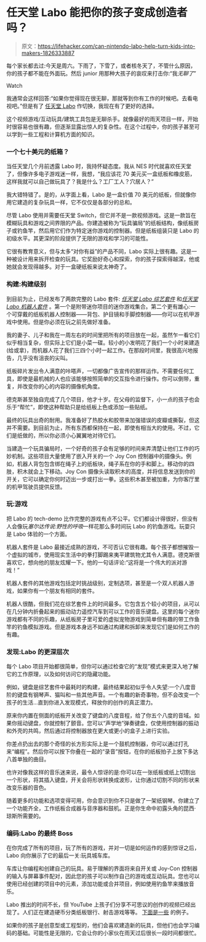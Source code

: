 # 任天堂 Labo 能把你的孩子变成创造者吗？

> 原文：<https://lifehacker.com/can-nintendo-labo-help-turn-kids-into-makers-1826333887>

每个家长都去过:今天是周六。下雨了，下雪了，或者核冬天了，不管什么原因，你的孩子都不能在外面玩。然后 junior 用那种大孩子的哀叹来打击你:“我*无聊了*”

Watch

我通常会这样回答:“如果你觉得现在很无聊，那就等到你有工作的时候吧。去看电视吧。”但是有了 [任天堂 Labo](https://labo.nintendo.com/) 作切换，我现在有了更好的选择。

这个视频游戏/互动玩具/建筑工具包是无聊杀手。就像最好的雨天项目一样，开始时很容易也很有趣，但逐渐显露出惊人的复杂性。在这个过程中，你的孩子甚至可以学到一些工程和计算机方面的知识。

### 一个七十美元的纸箱？

当任天堂几个月前透露 Labo 时，我持怀疑态度。我从 NES 时代就喜欢任天堂了，但像许多电子游戏迷一样，我想，“我应该花 70 美元买一盒纸板和橡皮筋，这样我就可以自己做玩具了？我是什么？工厂工人？穴居人？”

我大错特错了。是的，从字面上看，Labo 是一盒价值 70 美元的纸板，但就像你用它建造的复杂玩具一样，它不仅仅是各部分的总和。

尽管 Labo 使用并需要任天堂 Switch，但它并不是一款视频游戏。这是一款旨在模糊玩具和游戏之间界限的产品。你建造被称为“玩具骗局”的纸板结构，像纸板房子或钓鱼竿，然后用它们作为特定迷你游戏的控制器。但是纸板组装只是 Labo 的初级水平。其更深的阶段提供了无限的游戏和学习的可能性。

它很有教育意义，但与太多“对你有益”的产品不同，Labo 实际上很有趣。这是一种被设计用来拆开检查的玩具。它奖励好奇心和探索，你的孩子探索得越深，他或她就会发现得越多。对于一盒硬纸板来说太神奇了。

### 构建:构建级别

到目前为止，已经发布了两款完整的 Labo 套件: [*任天堂 Labo 综艺套件*](https://labo.nintendo.com/kits/variety-kit/) 和[*任天堂 Labo 机器人套件*](https://labo.nintendo.com/kits/robot-kit/) 。第一个是附带迷你项目的迷你游戏集合。第二个更有雄心:一个可穿戴的纸板机器人控制器——背包、护目镜和手脚控制器——你可以在机甲游戏中使用。但是你必须在玩之前先做好准备。

我的妻子、儿子和我在一周左右的时间里把所有的项目放在一起，虽然乍一看它们似乎相当复杂，但实际上它们是小菜一碟。较小的小发明花了我们一个小时来建造(给或拿)，而机器人花了我们三四个小时一起工作。在那段时间里，我很高兴地报告，几乎没有沮丧的尖叫。

纸板碎片发出令人满意的咔嗒声，一切都像广告宣传的那样运作。不需要任何工具，即使是最机械的人也应该能够按照简单的交互指令进行操作。你可以倒带，重复，并改变你的心的内容的摄像机角度。

德克斯甚至独自完成了几个项目，他才十岁。在父母的监督下，小一点的孩子也会乐于“帮忙”，即使这种帮助只是给纸板上色或添加一些贴纸。

最终的玩具出奇的耐用。我准备好了热胶水和胶带来加强错误的皮瓣或撕裂，但这并不需要。到目前为止，所有东西都保持在一起，即使有相当大的使用。不过，它们是纸做的，所以你必须小心翼翼地对待它们。

当建造一个玩具骗局时，一个好奇的孩子会有足够的时间来弄清楚让他们工作的巧妙机制。这些项目大量使用了嵌入开关的一个 Joy Con 控制器中的摄像头。例如，机器人背包包含绑在绳子上的纸板块，绳子系在你的手和脚上。移动你的四肢，积木就会上下移动。Joy Con 摄像头读取积木的高度，并将信息发送到你的开关，它可以确定你何时迈出一步或打出一拳。这些积木甚至被加重，为你客厅里的机甲驾驶员提供反馈。

### 玩:游戏

把 Labo 的 tech-demo 比作完整的游戏有点不公平。它们都设计得很好，但没有人会像玩*塞尔达传说:野性的呼吸*一样花那么多时间玩 Labo 的钓鱼游戏。玩耍只是 Labo 体验的一个方面。

机器人套件是 Labo 最接近成熟的游戏，不可否认它很有趣。每个孩子都想摧毁一个虚拟的城市，使用现实生活中的拳打脚踢来夷平建筑物尤其令人满意。德克斯很喜欢它，想向他的朋友炫耀一下。他的一句话评论:“这将是一个伟大的派对游戏！”

机器人套件的其他游戏包括定时挑战级别，定制选项，甚至是一个双人机器人游戏，如果你有一个朋友有相同的套件。

机器人很酷，但我们花在综艺套件上的时间最多。它包含五个较小的项目，从可以在几分钟内折叠起来的振动动力遥控汽车到可以工作的音乐键盘。这里的每个迷你游戏都有不同的乐趣，从纸板房子里可爱的虚拟宠物游戏到简单但有趣的带工作鱼竿的钓鱼模拟游戏。但是游戏本身远不如通过构建和拆卸来发现它们是如何工作的有趣。

### 发现:Labo 的更深层次

每个 Labo 项目开始都很简单，但你可以通过检查它的“发现”模式来更深入地了解它的工作原理，以及如何访问它的隐藏功能。

例如，键盘是综艺套件中最耗时的构建，最终结果起初似乎令人失望:一个八度音阶的键盘有钢琴声、猫叫和一些其他声音。一个有趣的新奇事物，但不会改变一个孩子的生活…直到你进入发现模式，释放你的创作的真正潜力。

原来你内置在侧面的纸板开关改变了键盘的八度音程，给了你五个八度的音域。如果你摇动键盘，你就控制了颤音。您可以“声学地”弹奏键盘，仅使用控制器的振动和外壳的共鸣，然后通过将控制器放在更大或更小的盒子上进行实验。

你差点扔出去的那个奇怪的长方形实际上是一个鼓机控制器，你可以通过打孔来“编程”。然后你可以按下你叠在一起的“录音”按钮，在你的纸板拍子上放下多达八首单独的曲目。

也许对像我这样的音乐迷来说，最令人惊讶的是:你可以在一张纸板或纸上切割出一个形状，将其插入键盘，开关会将形状转换成波形，让你通过切割不同的形状来改变乐器的音色。

随着更多的功能和选项变得可用，你会意识到你不只是做了一架纸钢琴。你建立了一个功能齐全，工作纸板合成器与音序器和鼓机。正是你生命中初露头角的昆西·琼斯所需要的。

### 编码:Labo 的最终 Boss

在你完成了所有的项目，玩了所有的游戏，并对一切是如何运作的感到惊讶之后，Labo 向你展示了它的最后一关:玩具城车库。

车库让你编程和创建自己的玩具。易于理解的界面将来自开关或 Joy-Con 控制器的输入与屏幕事件配对，因此您的孩子可以制作自己的游戏或互动玩具。您也可以使用已经创建的项目中的元素，添加功能或合并项目，例如使用钓鱼竿来播放音乐。

Labo 推出的时间不长，但 YouTube 上孩子们分享不可思议的创作的视频已经出现了。人们正在建造硬币分类纸板银行、射击游戏等等。 [下面是一些](https://www.youtube.com/watch?v=W0MtrXgvbt4) 的例子。

如果你的孩子是创意型或工程型的，他们会喜欢建造新的玩具，但他们也会学习编码的基础。可能性是无限的，它会让你的小家伙在雨天过后很长一段时间都很忙。